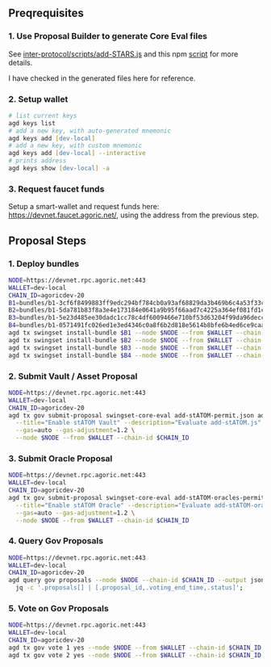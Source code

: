 ## Preqrequisites

### 1. Use Proposal Builder to generate Core Eval files

See [inter-protocol/scripts/add-STARS.js](https://github.com/Agoric/agoric-sdk/blob/5a00ae14aedb7d4a5f1e60c4bc9d79814089c99b/packages/inter-protocol/scripts/add-STARS.js) and this npm [script](https://github.com/Agoric/agoric-sdk/blob/5a00ae14aedb7d4a5f1e60c4bc9d79814089c99b/packages/inter-protocol/package.json#L13) for more details.

I have checked in the generated files here for reference.

### 2. Setup wallet

```zsh
# list current keys
agd keys list
# add a new key, with auto-generated mnemonic
agd keys add [dev-local]
# add a new key, with custom mnemonic
agd keys add [dev-local] --interactive
# prints address
agd keys show [dev-local] -a
```

### 3. Request faucet funds

Setup a smart-wallet and request funds here: https://devnet.faucet.agoric.net/, using the address from the previous step.

## Proposal Steps

### 1. Deploy bundles

```zsh
NODE=https://devnet.rpc.agoric.net:443
WALLET=dev-local
CHAIN_ID=agoricdev-20
B1=bundles/b1-3cf6f8499883ff9edc294bf784cb0a93af68829da3b469b6c4a53f33c785c416cdb398169a757cf448a1635a3a6b21ac7881d07f9dd184ff3d6579905f44cb5e.json
B2=bundles/b1-5da781b83f8a3e4e173184e0641a9b95f66aad7c4225a364ef081fd1c124e3c33fc4a04a3dd59eebcf537b3e7944f38429fdbe3713c660b9d272ff4532cf540a.json
B3=bundles/b1-5e23d485ee30dadc1cc78c4df6009466e710bf53d63204f99da96decc50a2997d6afc25df3c0a479e41c7ff46aaa806eb0aaf94c9509c9f4860640ce8b271774.json
B4=bundles/b1-0571491fc026ed1e3ed4346c0a8f6b2d818e5614b8bfe6b4ed6ce9caa5eb9729d21cd7f10f4638c9f3b07ebe8d077678afe023a9e6e4f762dd6159b076310e63.json
agd tx swingset install-bundle $B1 --node $NODE --from $WALLET --chain-id $CHAIN_ID
agd tx swingset install-bundle $B2 --node $NODE --from $WALLET --chain-id $CHAIN_ID
agd tx swingset install-bundle $B3 --node $NODE --from $WALLET --chain-id $CHAIN_ID
agd tx swingset install-bundle $B4 --node $NODE --from $WALLET --chain-id $CHAIN_ID
```

### 2. Submit Vault / Asset Proposal

```zsh
NODE=https://devnet.rpc.agoric.net:443
WALLET=dev-local
CHAIN_ID=agoricdev-20
agd tx gov submit-proposal swingset-core-eval add-stATOM-permit.json add-stATOM.js \
  --title="Enable stATOM Vault" --description="Evaluate add-stATOM.js" --deposit=1000000ubld \
  --gas=auto --gas-adjustment=1.2 \
  --node $NODE --from $WALLET --chain-id $CHAIN_ID
```

### 3. Submit Oracle Proposal

```zsh
NODE=https://devnet.rpc.agoric.net:443
WALLET=dev-local
CHAIN_ID=agoricdev-20
agd tx gov submit-proposal swingset-core-eval add-stATOM-oracles-permit.json add-stATOM-oracles.js \
  --title="Enable stATOM Oracle" --description="Evaluate add-stATOM-oracles.js" --deposit=1000000ubld \
  --gas=auto --gas-adjustment=1.2 \
  --node $NODE --from $WALLET --chain-id $CHAIN_ID
```

### 4. Query Gov Proposals

```zsh
NODE=https://devnet.rpc.agoric.net:443
WALLET=dev-local
CHAIN_ID=agoricdev-20
agd query gov proposals --node $NODE --chain-id $CHAIN_ID --output json | \
  jq -c '.proposals[] | [.proposal_id,.voting_end_time,.status]';
```

### 5. Vote on Gov Proposals

```zsh
NODE=https://devnet.rpc.agoric.net:443
WALLET=dev-local
CHAIN_ID=agoricdev-20
agd tx gov vote 1 yes --node $NODE --from $WALLET --chain-id $CHAIN_ID
agd tx gov vote 2 yes --node $NODE --from $WALLET --chain-id $CHAIN_ID
```
